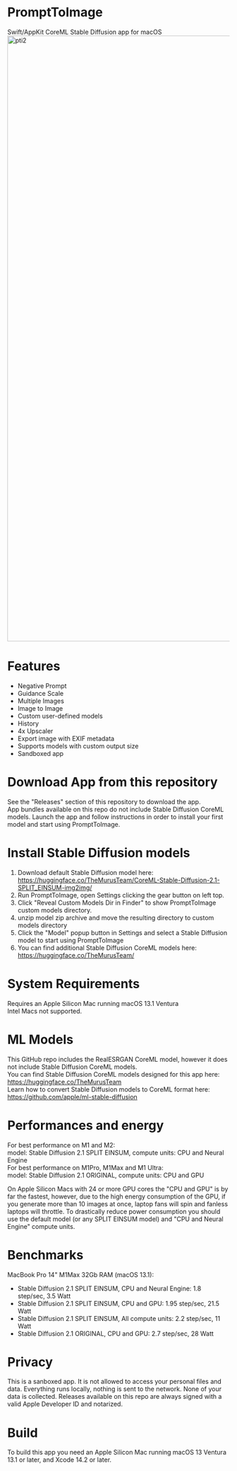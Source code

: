 # PromptToImage
Swift/AppKit CoreML Stable Diffusion app for macOS
<img width="1369" alt="pti2" src="https://user-images.githubusercontent.com/27217431/209742328-6286bb18-fa36-40e2-b1d1-639aadd09cf5.png">


# Features
- Negative Prompt
- Guidance Scale
- Multiple Images
- Image to Image
- Custom user-defined models
- History
- 4x Upscaler 
- Export image with EXIF metadata
- Supports models with custom output size
- Sandboxed app

# Download App from this repository
See the "Releases" section of this repository to download the app.<br>
App bundles available on this repo do not include Stable Diffusion CoreML models. Launch the app and follow instructions in order to install your first model and start using PromptToImage.  

# Install Stable Diffusion models<br>
1. Download default Stable Diffusion model here: https://huggingface.co/TheMurusTeam/CoreML-Stable-Diffusion-2.1-SPLIT_EINSUM-img2img/ <br>
2. Run PromptToImage, open Settings clicking the gear button on left top.
3. Click "Reveal Custom Models Dir in Finder" to show PromptToImage custom models directory.
4. unzip model zip archive and move the resulting directory to custom models directory
5. Click the "Model" popup button in Settings and select a Stable Diffusion model to start using PromptToImage
6. You can find additional Stable Diffusion CoreML models here: https://huggingface.co/TheMurusTeam/

# System Requirements
Requires an Apple Silicon Mac running macOS 13.1 Ventura<br>
Intel Macs not supported.

# ML Models
This GitHub repo includes the RealESRGAN CoreML model, however it does not include Stable Diffusion CoreML models.<br>
You can find Stable Diffusion CoreML models designed for this app here:
https://huggingface.co/TheMurusTeam<br>
Learn how to convert Stable Diffusion models to CoreML format here: https://github.com/apple/ml-stable-diffusion

# Performances and energy
For best performance on M1 and M2:<br>
model: Stable Diffusion 2.1 SPLIT EINSUM, compute units: CPU and Neural Engine<br>
For best performance on M1Pro, M1Max and M1 Ultra:<br>
model: Stable Diffusion 2.1 ORIGINAL, compute units: CPU and GPU<br>

On Apple Silicon Macs with 24 or more GPU cores the "CPU and GPU" is by far the fastest, however, due to the high energy consumption of the GPU, if you generate more than 10 images at once, laptop fans will spin and fanless laptops will throttle. To drastically reduce power consumption you should use the default model (or any SPLIT EINSUM model) and "CPU and Neural Engine" compute units.<br>

# Benchmarks 
MacBook Pro 14" M1Max 32Gb RAM (macOS 13.1):
- Stable Diffusion 2.1 SPLIT EINSUM, CPU and Neural Engine:  1.8 step/sec,   3.5 Watt
- Stable Diffusion 2.1 SPLIT EINSUM, CPU and GPU:            1.95 step/sec,  21.5 Watt
- Stable Diffusion 2.1 SPLIT EINSUM, All compute units:      2.2 step/sec,   11 Watt
- Stable Diffusion 2.1 ORIGINAL, CPU and GPU:                2.7 step/sec,   28 Watt


# Privacy
This is a sanboxed app. It is not allowed to access your personal files and data. Everything runs locally, nothing is sent to the network. None of your data is collected. Releases available on this repo are always signed with a valid Apple Developer ID and notarized.

# Build 
To build this app you need an Apple Silicon Mac running macOS 13 Ventura 13.1 or later, and Xcode 14.2 or later.






